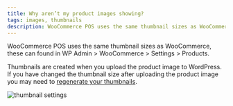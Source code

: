 ```yaml
---
title: Why aren’t my product images showing?
tags: images, thumbnails
description: WooCommerce POS uses the same thumbnail sizes as WooCommerce, you may need to regenerate your thumbnails.
---
```


WooCommerce POS uses the same thumbnail sizes as WooCommerce, these can found in WP Admin > WooCommerce > Settings > Products. 

Thumbnails are created when you upload the product image to WordPress. If you have changed the thumbnail size after uploading the product image you may need to [regenerate your thumbnails](http://wordpress.org/extend/plugins/regenerate-thumbnails/). 

![thumbnail settings](https://wcpos.com/wp-content/uploads/2014/06/product-thumbnails.png "Thumbnail Settings in WooCommerce")